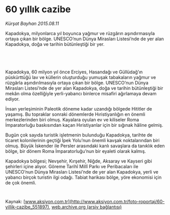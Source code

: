 # 60 yıllık cazibe

*Kürşat Bayhan 2015.08.11*

<div class="pNewsDetailMainContent" itemprop="articleBody">
 <p>
  Kapadokya, milyonlarca yıl boyunca yağmur ve rüzgârın aşındırmasıyla ortaya çıkan bir bölge. UNESCO’nun Dünya Mirasları Listesi’nde de yer alan Kapadokya, doğa ve tarihin bütünleştiği bir yer.
 </p>
 <p>
  <img alt="" src="http://web.archive.org/web/20150812125331im_/http://medya.aksiyon.com.tr//aksiyon/2015/08/11/570660.jpg"/>
 </p>
 <p>
  <img alt="" src="http://web.archive.org/web/20150812125331im_/http://medya.aksiyon.com.tr//aksiyon/2015/08/11/570661.jpg "/>
 </p>
 <p>
  <img alt="" src="http://web.archive.org/web/20150812125331im_/http://medya.aksiyon.com.tr//aksiyon/2015/08/11/570662.jpg "/>
 </p>
 <p>
  <img alt="" src="http://web.archive.org/web/20150812125331im_/http://medya.aksiyon.com.tr//aksiyon/2015/08/11/570663.jpg "/>
 </p>
 <p>
  Kapadokya, 60 milyon yıl önce Erciyes, Hasandağı ve Güllüdağ’ın püskürttüğü lav ve küllerin oluşturduğu yumuşak tabakaların yağmur ve rüzgârla aşındırılmasıyla ortaya çıkan bir bölge. UNESCO’nun Dünya Mirasları Listesi’nde de yer alan Kapadokya, doğa ve tarihin bütünleştiği bir mekân olma özelliğiyle yerli-yabancı binlerce misafiri ağırlamaya devam ediyor.
 </p>
 <p>
  İnsan yerleşiminin Paleotik döneme kadar uzandığı bölgede Hititler de yaşamış. Bu topraklar sonraki dönemlerde Hıristiyanlığın en önemli merkezlerinden biri olmuş. Kayalara oyulan ev ve kiliseler Roma İmparatorluğu baskısından kaçan Hıristiyanlar için bir sığınak hâline gelmiş.
 </p>
 <p>
  Bugün çok sayıda turistik işletmenin bulunduğu Kapadokya, tarihte de ticaret kolonilerinin geçtiği İpek Yolu’nun önemli kavşak noktalarından biri olmuş. Büyük İskender ile Persler arasındaki kanlı savaşlara da tanıklık eden bölge, bir dönem Roma İmparatorluğu’nun bir eyaleti olarak kalmış.
 </p>
 <p>
  Kapadokya bölgesi; Nevşehir, Kırşehir, Niğde, Aksaray ve Kayseri gibi şehirleri içine alıyor. Göreme Tarihî Millî Parkı ve Peribacaları ile UNESCO’nun Dünya Mirasları Listesi’nde de yer alan Kapadokya, yerli ve yabancı birçok turistin ilgi odağı. Tabiat harikası bölge, yöre ekonomisi için de çok önemli.
 </p>
 <p>
  <img alt="" src="http://web.archive.org/web/20150812125331im_/http://medya.aksiyon.com.tr//aksiyon/2015/08/11/570664.jpg "/>
 </p>
 <p>
  <img alt="" src="http://web.archive.org/web/20150812125331im_/http://medya.aksiyon.com.tr//aksiyon/2015/08/11/570665.jpg "/>
 </p>
</div>


Kaynak: [www.aksiyon.com.tr](http://www.aksiyon.com.tr/foto-roportaj/60-yillik-cazibe_551897), [web.archive.org (arşiv bağlantısı)](http://web.archive.org/web/20150812125331/http://www.aksiyon.com.tr/foto-roportaj/60-yillik-cazibe_551897)
